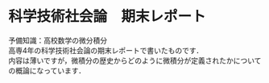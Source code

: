 # 科学技術社会論　期末レポート
予備知識：高校数学の微分積分  
高専4年の科学技術社会論の期末レポートで書いたものです．  
内容は薄いですが，微積分の歴史からどのように微積分が定義されたかについての概論になっています．  
